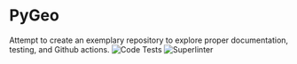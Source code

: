 # PyGeo
Attempt to create an exemplary repository to explore proper documentation, testing, and Github actions.
![Code Tests](https://github.com/FeStein/PyGeo/actions/workflows/tests.yml/badge.svg)
![Superlinter](https://github.com/FeStein/PyGeo/actions/workflows/superlinter.yml/badge.svg)
